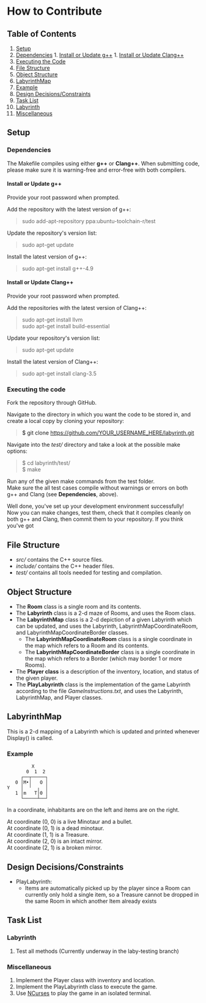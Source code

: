 # How to Contribute

## Table of Contents

1. [Setup](#setup)
  1. [Dependencies](#dependencies)
    1. [Install or Update g++](#g++)
    1. [Install or Update Clang++](#clang++)
  1. [Executing the Code](#executing-the-code)
1. [File Structure](#file-structure)
1. [Object Structure](#object-structure)
1. [LabyrinthMap](#labyrinthmap)
  1. [Example](#labyrinthmap-example)
1. [Design Decisions/Constraints](#design-decisions-constraints)
1. [Task List](#todo)
  1. [Labyrinth](#todo-labyrinth)
  1. [Miscellaneous](#todo-miscellaneous)

## Setup <a id="setup">

### Dependencies <a id="dependencies">

The Makefile compiles using either **g++** or **Clang++**. When submitting code, please make sure it is warning-free and error-free with both compilers.

#### Install or Update g++ <a id="g++">

Provide your root password when prompted.

Add the repository with the latest version of g++:
> sudo add-apt-repository ppa:ubuntu-toolchain-r/test

Update the repository's version list:
> sudo apt-get update

Install the latest version of g++:
> sudo apt-get install g++-4.9

#### Install or Update Clang++ <a id="clang++">

Provide your root password when prompted.

Add the repositories with the latest version of Clang++:
> sudo apt-get install llvm  
> sudo apt-get install build-essential

Update your repository's version list:
> sudo apt-get update

Install the latest version of Clang++:
> sudo apt-get install clang-3.5

### Executing the code <a id="executing-the-code">

Fork the repository through GitHub.  

Navigate to the directory in which you want the code to be stored in, and create a local copy by cloning your repository:
> $ git clone https://github.com/YOUR_USERNAME_HERE/labyrinth.git

Navigate into the *test/* directory and take a look at the possible make options:
> $ cd labyrinth/test/  
> $ make

Run any of the given make commands from the test folder.  
Make sure the all test cases compile without warnings or errors on both g++ and Clang (see **Dependencies**, above).

Well done, you've set up your development environment successfully!  
Now you can make changes, test them, check that it compiles cleanly on both g++ and Clang, then commit them to your repository. If you think you've got

## File Structure <a id="file-structure">
* *src/* contains the C++ source files.
* *include/* contains the C++ header files.
* *test/* contains all tools needed for testing and compilation.

## Object Structure <a id="object-structure">
* The **Room** class is a single room and its contents.
* The **Labyrinth** class is a 2-d maze of Rooms, and uses the Room class.
* The **LabyrinthMap** class is a 2-d depiction of a given Labyrinth which can be updated, and uses the Labyrinth, LabyrinthMapCoordinateRoom, and LabyrinthMapCoordinateBorder classes.
  * The **LabyrinthMapCoordinateRoom** class is a single coordinate in the map which refers to a Room and its contents.
  * The **LabyrinthMapCoordinateBorder** class is a single coordinate in the map which refers to a Border (which may border 1 or more Rooms).
* The **Player class** is a description of the inventory, location, and status of the given player.
* The **PlayLabyrinth** class is the implementation of the game Labyrinth according to the file *GameInstructions.txt*, and uses the Labyrinth, LabyrinthMap, and Player classes.

## LabyrinthMap <a id="labyrinthmap">
This is a 2-d mapping of a Labyrinth which is updated and printed whenever Display() is called.

### Example <a id="labyrinthmap-example">
```
         X
       0  1  2
     ┌──┬─────┐
   0 │M•│   O │
Y    │  ╵  ╷  │
   1 │m   T│0 │
     └─────┴──┘
```

In a coordinate, inhabitants are on the left and items are on the right.

At coordinate (0, 0) is a live Minotaur and a bullet.  
At coordinate (0, 1) is a dead minotaur.  
At coordinate (1, 1) is a Treasure.  
At coordinate (2, 0) is an intact mirror.  
At coordinate (2, 1) is a broken mirror.

## Design Decisions/Constraints <a id="design-decisions-constraints">

* PlayLabyrinth:
  * Items are automatically picked up by the player since a Room can currently only hold a single item, so a Treasure cannot be dropped in the same Room in which another Item already exists

## Task List <a id="todo">

### Labyrinth <a id="todo-labyrinth">
1. Test all methods (Currently underway in the laby-testing branch)

### Miscellaneous <a id="todo-miscellaneous">
1. Implement the Player class with inventory and location.
1. Implement the PlayLabyrinth class to execute the game.
1. Use [NCurses](http://hughm.cs.ukzn.ac.za/~murrellh/os/notes/ncurses.html) to play the game in an isolated terminal.
